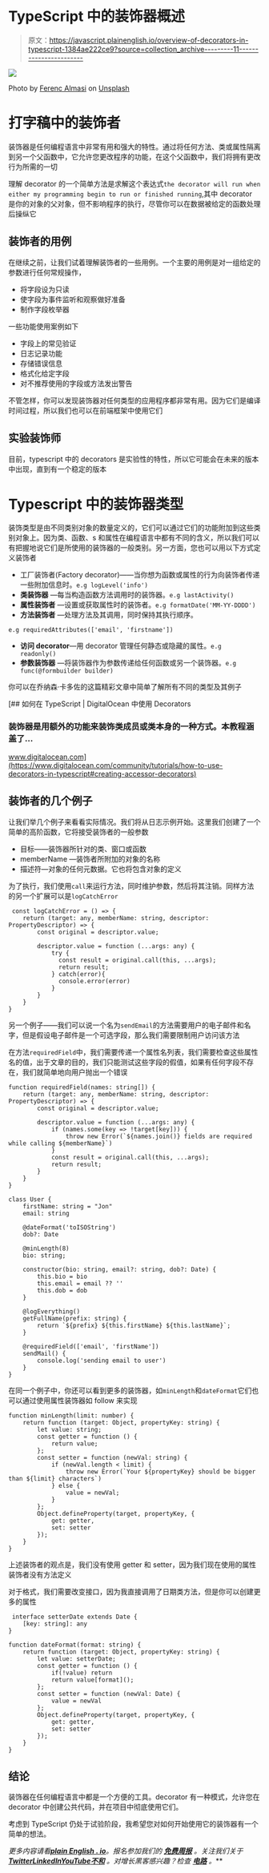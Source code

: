 # TypeScript 中的装饰器概述

> 原文：<https://javascript.plainenglish.io/overview-of-decorators-in-typescript-1384ae222ce9?source=collection_archive---------11----------------------->

![](img/6f1c8a63b9a77d8c47dad52ab16e553b.png)

Photo by [Ferenc Almasi](https://unsplash.com/@flowforfrank?utm_source=medium&utm_medium=referral) on [Unsplash](https://unsplash.com?utm_source=medium&utm_medium=referral)

# 打字稿中的装饰者

装饰器是任何编程语言中非常有用和强大的特性。通过将任何方法、类或属性隔离到另一个父函数中，它允许您更改程序的功能，在这个父函数中，我们将拥有更改行为所需的一切

理解 decorator 的一个简单方法是求解这个表达式`the decorator will run when either my programming begin to run or finished running`,其中 decorator 是你的对象的父对象，但不影响程序的执行，尽管你可以在数据被给定的函数处理后操纵它

## 装饰者的用例

在继续之前，让我们试着理解装饰者的一些用例。一个主要的用例是对一组给定的参数进行任何常规操作，

*   将字段设为只读
*   使字段为事件监听和观察做好准备
*   制作字段枚举器

一些功能使用案例如下

*   字段上的常见验证
*   日志记录功能
*   存储错误信息
*   格式化给定字段
*   对不推荐使用的字段或方法发出警告

不管怎样，你可以发现装饰器对任何类型的应用程序都非常有用。因为它们是编译时间过程，所以我们也可以在前端框架中使用它们

## 实验装饰师

目前，typescript 中的 decorators 是实验性的特性，所以它可能会在未来的版本中出现，直到有一个稳定的版本

# Typescript 中的装饰器类型

装饰类型是由不同类别对象的数量定义的，它们可以通过它们的功能附加到这些类别对象上。因为类、函数、s 和属性在编程语言中都有不同的含义，所以我们可以有把握地说它们是所使用的装饰器的一般类别。另一方面，您也可以用以下方式定义装饰者

*   工厂装饰者(Factory decorator)——当你想为函数或属性的行为向装饰者传递一些附加信息时。`e.g logLevel('info')`
*   **类装饰器** —每当构造函数方法调用时的装饰器。`e.g lastActivity()`
*   **属性装饰者** —设置或获取属性时的装饰者。`e.g formatDate('MM-YY-DDDD')`
*   **方法装饰者** —处理方法及其调用，同时保持其执行顺序。

`e.g requiredAttributes(['email', 'firstname'])`

*   **访问 decorator**—用 decorator 管理任何静态或隐藏的属性。`e.g readonly()`
*   **参数装饰器** —将装饰器作为参数传递给任何函数或另一个装饰器。`e.g func(@formbuilder builder)`

你可以在乔纳森·卡多佐的这篇精彩文章中简单了解所有不同的类型及其例子

[](https://www.digitalocean.com/community/tutorials/how-to-use-decorators-in-typescript#creating-accessor-decorators) [## 如何在 TypeScript | DigitalOcean 中使用 Decorators

### 装饰器是用额外的功能来装饰类成员或类本身的一种方式。本教程涵盖了…

www.digitalocean.com](https://www.digitalocean.com/community/tutorials/how-to-use-decorators-in-typescript#creating-accessor-decorators) 

## 装饰者的几个例子

让我们举几个例子来看看实际情况。我们将从日志示例开始。这里我们创建了一个简单的高阶函数，它将接受装饰者的一般参数

*   目标——装饰器所针对的类、窗口或函数
*   memberName —装饰者所附加的对象的名称
*   描述符—对象的任何元数据。它也将包含对象的定义

为了执行，我们使用`call`来运行方法，同时维护参数，然后将其注销。同样方法的另一个扩展可以是`logCatchError`

```
 const logCatchError = () => {
    return (target: any, memberName: string, descriptor: PropertyDescriptor) => {
        const original = descriptor.value;

        descriptor.value = function (...args: any) {
            try {
              const result = original.call(this, ...args);
              return result;
            } catch(error){
              console.error(error)
            }
        }
    }
} 
```

另一个例子——我们可以说一个名为`sendEmail`的方法需要用户的电子邮件和名字，但是假设电子邮件是一个可选字段，那么我们需要限制用户访问该方法

在方法`requiredField`中，我们需要传递一个属性名列表，我们需要检查这些属性名的值，出于文章的目的，我们只能测试这些字段的假值，如果有任何字段不存在，我们就简单地向用户抛出一个错误

```
function requiredField(names: string[]) {
    return (target: any, memberName: string, descriptor: PropertyDescriptor) => {
        const original = descriptor.value;

        descriptor.value = function (...args: any) {
            if (names.some(key => !target[key])) {
                throw new Error(`${names.join()} fields are required while calling ${memberName}`)
            }
            const result = original.call(this, ...args);
            return result;
        }
    }
}

class User {
    firstName: string = "Jon"
    email: string

    @dateFormat('toISOString')
    dob?: Date

    @minLength(8)
    bio: string;

    constructor(bio: string, email?: string, dob?: Date) {
        this.bio = bio
        this.email = email ?? ''
        this.dob = dob
    }

    @logEverything()
    getFullName(prefix: string) {
        return `${prefix} ${this.firstName} ${this.lastName}`;
    }

    @requiredField(['email', 'firstName'])
    sendMail() {
        console.log('sending email to user')
    }
}
```

在同一个例子中，你还可以看到更多的装饰器，如`minLength`和`dateFormat`它们也可以通过使用属性装饰器如 follow 来实现

```
function minLength(limit: number) {
    return function (target: Object, propertyKey: string) {
        let value: string;
        const getter = function () {
            return value;
        };
        const setter = function (newVal: string) {
            if (newVal.length < limit) {
                throw new Error(`Your ${propertyKey} should be bigger than ${limit} characters`)
            } else {
                value = newVal;
            }
        };
        Object.defineProperty(target, propertyKey, {
            get: getter,
            set: setter
        });
    }
}
```

上述装饰者的观点是，我们没有使用 getter 和 setter，因为我们现在使用的属性装饰者没有方法定义

对于格式，我们需要改变接口，因为我直接调用了日期类方法，但是你可以创建更多的属性

```
 interface setterDate extends Date {
    [key: string]: any
}

function dateFormat(format: string) {
    return function (target: Object, propertyKey: string) {
        let value: setterDate;
        const getter = function () {
            if(!value) return 
            return value[format]();
        };
        const setter = function (newVal: Date) {
            value = newVal
        };
        Object.defineProperty(target, propertyKey, {
            get: getter,
            set: setter
        });
    }
}
```

## 结论

装饰器在任何编程语言中都是一个方便的工具。decorator 有一种模式，允许您在 decorator 中创建公共代码，并在项目中彻底使用它们。

考虑到 TypeScript 仍处于试验阶段，我希望您对如何开始使用它的装饰器有一个简单的想法。

*更多内容请看*[***plain English . io***](https://plainenglish.io/)*。报名参加我们的* [***免费周报***](http://newsletter.plainenglish.io/) *。关注我们关于*[***Twitter***](https://twitter.com/inPlainEngHQ)[***LinkedIn***](https://www.linkedin.com/company/inplainenglish/)*[***YouTube***](https://www.youtube.com/channel/UCtipWUghju290NWcn8jhyAw)*[***不和***](https://discord.gg/GtDtUAvyhW) *。对增长黑客感兴趣？检查* [***电路***](https://circuit.ooo/) *。***